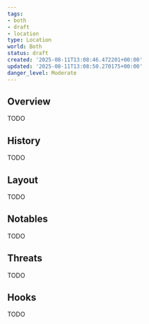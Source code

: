```yaml
---
tags:
- both
- draft
- location
type: Location
world: Both
status: draft
created: '2025-08-11T13:08:46.472201+00:00'
updated: '2025-08-11T13:08:50.270175+00:00'
danger_level: Moderate
---
```



## Overview

TODO
## History

TODO
## Layout

TODO
## Notables

TODO
## Threats

TODO
## Hooks

TODO
